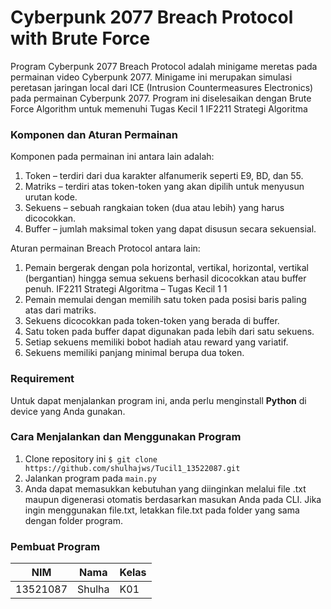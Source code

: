# Cyberpunk 2077 Breach Protocol with Brute Force
Program Cyberpunk 2077 Breach Protocol adalah minigame meretas pada permainan video Cyberpunk 2077.
Minigame ini merupakan simulasi peretasan jaringan local dari ICE (Intrusion Countermeasures
Electronics) pada permainan Cyberpunk 2077. Program ini diselesaikan dengan Brute Force Algorithm untuk memenuhi Tugas Kecil 1 IF2211 Strategi Algoritma

### Komponen dan Aturan Permainan
Komponen pada permainan ini antara lain adalah:
1. Token – terdiri dari dua karakter alfanumerik seperti E9, BD, dan 55.
2. Matriks – terdiri atas token-token yang akan dipilih untuk menyusun urutan kode.
3. Sekuens – sebuah rangkaian token (dua atau lebih) yang harus dicocokkan.
4. Buffer – jumlah maksimal token yang dapat disusun secara sekuensial.
   
Aturan permainan Breach Protocol antara lain:
1. Pemain bergerak dengan pola horizontal, vertikal, horizontal, vertikal (bergantian) hingga
semua sekuens berhasil dicocokkan atau buffer penuh.
IF2211 Strategi Algoritma – Tugas Kecil 1 1
2. Pemain memulai dengan memilih satu token pada posisi baris paling atas dari matriks.
3. Sekuens dicocokkan pada token-token yang berada di buffer.
4. Satu token pada buffer dapat digunakan pada lebih dari satu sekuens.
5. Setiap sekuens memiliki bobot hadiah atau reward yang variatif.
6. Sekuens memiliki panjang minimal berupa dua token.

### Requirement
Untuk dapat menjalankan program ini, anda perlu menginstall **Python** di device yang Anda gunakan.

### Cara Menjalankan dan Menggunakan Program
1. Clone repository ini ``$ git clone  https://github.com/shulhajws/Tucil1_13522087.git``
2. Jalankan program pada `main.py`
3. Anda dapat memasukkan kebutuhan yang diinginkan melalui file .txt maupun digenerasi otomatis berdasarkan masukan Anda pada CLI. Jika ingin menggunakan file.txt, letakkan file.txt pada folder yang sama dengan folder program.

### Pembuat Program
| NIM       | Nama   | Kelas |
|-----------|--------|-------|
| 13521087  | Shulha | K01   |
